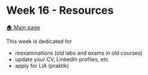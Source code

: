 # Week 16 - Resources

[:house: Main page](https://github.com/kokchun/Machine-learning-AI24)

This week is dedicated for 
- reexaminations (old labs and exams in old courses) 
- update your CV, LinkedIn profiles, etc
- apply for LiA (praktik)